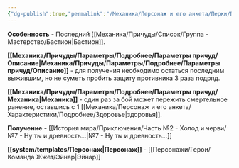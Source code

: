 ```yaml
---
{"dg-publish":true,"permalink":"/Механика/Персонаж и его анкета/Перки/Последний бастион/","noteIcon":"","created":"2025-10-12T10:43:44.681+03:00","updated":"2025-10-20T13:31:30.077+03:00"}
---
```



**Особенность** - Последний [[Механика/Причуды/Список/Группа - Мастерство/Бастион\|Бастион]].

**[[Механика/Причуды/Параметры/Подробнее/Параметры причуд/Описание\|Механика/Причуды/Параметры/Подробнее/Параметры причуд/Описание]]** - для получения необходимо остаться последним выжившим, но не суметь пробить защиту противника 3 раза подряд. 

**[[Механика/Причуды/Параметры/Подробнее/Параметры причуд/Механика\|Механика]]** - один раз за бой может пережить смертельное ранение, оставшись с 1 [[Механика/Персонаж и его анкета/Характеристики/Подробнее/Здоровье\|здоровья]]. 

**Получение** - [[История мира/Приключения/Часть №2 - Холод и черви/№7 - Ну ты и древность...\|№7 - Ну ты и древность...]]

**[[system/templates/Персонаж\|Персонаж]]** - [[Персонажи/Герои/Команда Жжёт/Эйнар\|Эйнар]]
